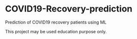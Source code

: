 # COVID19-Recovery-prediction
Prediction of COVID19 recovery patients using ML

This project may be used education purpose only.
